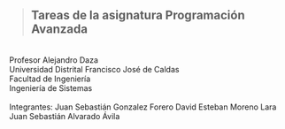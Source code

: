 > ## Tareas de la asignatura Programación Avanzada
<br>
Profesor Alejandro Daza
<br>
Universidad Distrital Francisco José de Caldas
<br>
Facultad de Ingeniería 
<br>
Ingeniería de Sistemas 
<br>
<br>
Integrantes: 
Juan Sebastián Gonzalez Forero  
David Esteban Moreno Lara
Juan Sebastián Alvarado Ávila 
